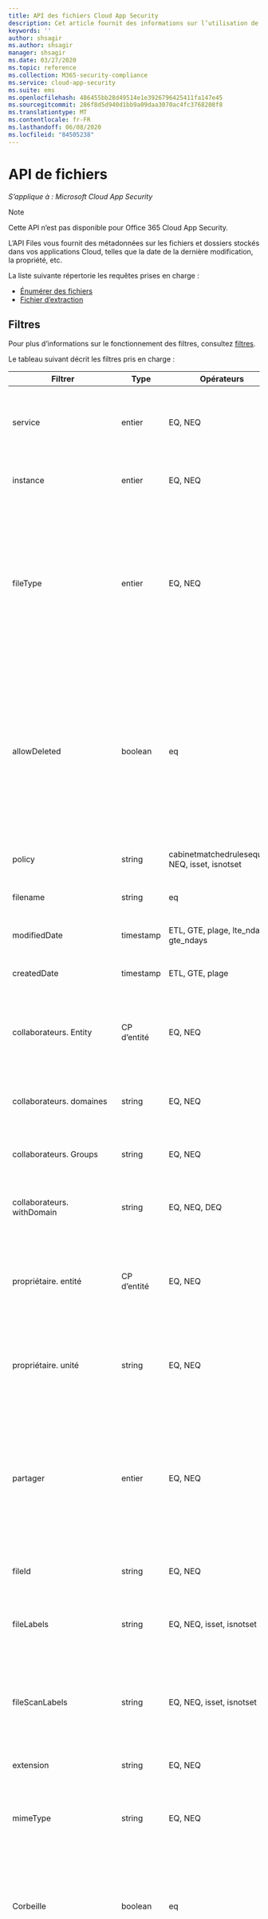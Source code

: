```yaml
---
title: API des fichiers Cloud App Security
description: Cet article fournit des informations sur l’utilisation de l’API de fichiers.
keywords: ''
author: shsagir
ms.author: shsagir
manager: shsagir
ms.date: 03/27/2020
ms.topic: reference
ms.collection: M365-security-compliance
ms.service: cloud-app-security
ms.suite: ems
ms.openlocfilehash: 486455bb28d49514e1e3926796425411fa147e45
ms.sourcegitcommit: 286f8d5d940d1bb9a09daa3070ac4fc3768208f8
ms.translationtype: MT
ms.contentlocale: fr-FR
ms.lasthandoff: 06/08/2020
ms.locfileid: "84505238"
---
```

# <a name="files-api"></a>API de fichiers

*S’applique à : Microsoft Cloud App Security*

> [!NOTE]
> Cette API n’est pas disponible pour Office 365 Cloud App Security.

L’API Files vous fournit des métadonnées sur les fichiers et dossiers stockés dans vos applications Cloud, telles que la date de la dernière modification, la propriété, etc.

La liste suivante répertorie les requêtes prises en charge :

- [Énumérer des fichiers](api-files-list.md)
- [Fichier d’extraction](api-files-fetch.md)

## <a name="filters"></a>Filtres

Pour plus d’informations sur le fonctionnement des filtres, consultez [filtres](api-introduction.md#filters).

Le tableau suivant décrit les filtres pris en charge :

| Filtrer | Type | Opérateurs | Description |
| --- | --- | --- | --- |
| service | entier | EQ, NEQ | Filtrer les fichiers à partir de l’appID d’application spécifié, par exemple : 11770 |
| instance | entier | EQ, NEQ | Filtrer les fichiers à partir des instances spécifiées |
| fileType | entier | EQ, NEQ | Filtrez les fichiers avec le type de fichier spécifié. Les valeurs possibles incluent :<br /><br />**0**: autres<br />**1**: document<br />**2**: feuille de calcul<br />**3**: présentation<br />**4**: texte<br />**5**: image<br />**6**: dossier |
| allowDeleted | boolean | eq | Les valeurs possibles incluent :<br /><br />**true**: retourne les fichiers supprimés<br />**false** ou not set : retourne les fichiers non supprimés (y compris les fichiers supprimés). Ce sera remplacé par l’opérateur poubelle |
| policy | string | cabinetmatchedrulesequals, NEQ, isset, isnotset | Filtrer les activités liées aux stratégies spécifiées |
| filename | string | eq | Filtrer les fichiers par nom de fichier |
| modifiedDate | timestamp | ETL, GTE, plage, lte_ndays, gte_ndays | Filtrer les fichiers à la date de leur dernière modification |
| createdDate | timestamp | ETL, GTE, plage | Filtrer les fichiers à la date de leur création |
| collaborateurs. Entity | CP d’entité | EQ, NEQ | Filtrer les fichiers partagés avec les entités spécifiées. Exemple : `[{ "id": "entity-id", "saas": 11161, "inst": 0 }]` |
| collaborateurs. domaines | string | EQ, NEQ | Filtrer les fichiers partagés avec les domaines spécifiés |
| collaborateurs. Groups | string | EQ, NEQ | Filtrer les fichiers partagés avec les groupes spécifiés |
| collaborateurs. withDomain | string | EQ, NEQ, DEQ | Filtrer les fichiers partagés avec les domaines spécifiés |
| propriétaire. entité | CP d’entité | EQ, NEQ | Filtrer les fichiers appartenant à des entités spécifiées. Exemple : `[{ "id": "entity-id", "saas": 11161, "inst": 0 }]` |
| propriétaire. unité | string | EQ, NEQ | Filtrer les fichiers avec des propriétaires à partir d’unités d’organisation spécifiées |
| partager | entier | EQ, NEQ | Filtrer les fichiers avec les niveaux de partage spécifiés. Les valeurs possibles incluent :<br /><br />**4**: public (Internet)<br />**3**: public<br />**2**: externe<br />**1**: interne<br />**0**: privé |
| fileId | string | EQ, NEQ | Filtrer les fichiers par ID de fichier |
| fileLabels | string | EQ, NEQ, isset, isnotset | Filtrer les fichiers contenant les identificateurs d’étiquette de fichier (balises) spécifiés |
| fileScanLabels | string | EQ, NEQ, isset, isnotset | Filtrer les fichiers contenant les ID d’avertissements d’inspection de contenu (balises) spécifiés |
| extension | string | EQ, NEQ | Filtrer les fichiers par une extension de fichier donnée |
| mimeType | string | EQ, NEQ | Filtrer les fichiers selon un type MIME donné, doit être une chaîne unique |
| Corbeille | boolean | eq | Les valeurs possibles incluent :<br /><br />**true**: retourne uniquement les fichiers supprimés<br />**false**: retourne les fichiers non supprimés |
| parentFolder | dossier | EQ, NEQ | Filtrer les fichiers contenus dans les dossiers spécifiés |
| dossier | boolean | eq | Les valeurs possibles incluent :<br /><br />**true**: retourne uniquement les dossiers<br >**false**: retourne uniquement les fichiers |
| mis en quarantaine | boolean | eq | Les valeurs possibles incluent :<br /><br />**true**: retourne uniquement les fichiers en quarantaine<br />**false**: retourne uniquement les fichiers non mis en quarantaine |
| snapshotLastModifiedDate | timestamp | ETL, GTE, plage | Filtrer les fichiers en fonction de la date de la dernière modification de leur instantané |

[!INCLUDE [Open support ticket](includes/support.md)]
